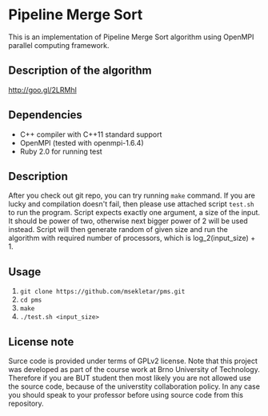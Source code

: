 # Pipeline Merge Sort
This is an implementation of Pipeline Merge Sort algorithm using OpenMPI parallel computing framework.

## Description of the algorithm
http://goo.gl/2LRMhl

## Dependencies
* C++ compiler with C++11 standard support
* OpenMPI (tested with openmpi-1.6.4)
* Ruby 2.0 for running test

## Description
After you check out git repo, you can try running `make` command. If you are lucky and compilation doesn't fail, then
please use attached script `test.sh` to run the program. Script expects exactly one argument, a size of the input. It
should be power of two, otherwise next bigger power of 2 will be used instead. Script will then generate random of
given size and run the algorithm with required number of processors, which is log_2(input_size) + 1.

## Usage
1. `git clone https://github.com/msekletar/pms.git`
2. `cd pms`
3. `make`
4. `./test.sh <input_size>`

## License note
Surce code is provided under terms of GPLv2 license. Note that this project was developed as part of
the course work at Brno University of Technology. Therefore if you are BUT student then most likely
you are not allowed use the source code, because of the universtity collaboration policy. In any case
you should speak to your professor before using source code from this repository.
